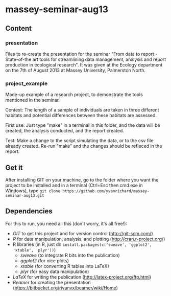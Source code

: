 massey-seminar-aug13
====================

## Content
### presentation
Files to re-create the presentation for the seminar "From data to report - State-of-the art tools for streamlining data management, analysis and report production in ecological research".
It was given at the Ecology department on the 7th of August 2013 at Massey University, Palmerston North.  

### project_example 
Made-up example of a research project, to demonstrate the tools mentioned in the seminar.

Context: The length of a sample of individuals are taken in three different habitats and potential differences between these habitats are assessed.

First use: Just type "make" in a terminal in this folder, and the data will be created, the analysis conducted, and the report created.

Test: Make a change to the script simulating the data, or to the csv file already created. Re-run "make" and the changes should be refleced in the report.

## Get it
After installing GIT on your machine, go to the folder where you want the project to be installed and in a terminal (Ctrl+Esc then cmd.exe in Windows), type
`git clone https://github.com/yvanrichard/massey-seminar-aug13.git`

## Dependencies
For this to run, you need all this (don't worry, it's all free!):
- *GIT* to get this project and for version control (http://git-scm.com/)
- *R* for data manipulation, analysis, and plotting (http://cran.r-project.org/)
- R libraries (in R, just do `install.packages(c('sweave', 'ggplot2', 'xtable', 'plyr'))`)
  - *sweave* (to integrate R bits into the publication)
  - *ggplot2* (for nice plots)
  - *xtable* (for converting R tables into LaTeX)
  - *plyr* (for easy data manipulation)
- *LaTeX* for writing the publication (http://latex-project.org/ftp.html)
- *Beamer* for creating the presentation (https://bitbucket.org/rivanvx/beamer/wiki/Home)
